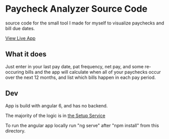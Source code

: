 # Paycheck Analyzer Source Code
source code for the small tool I made for myself to visualize paychecks and bill due dates.

[View Live App](https://paycheck-analyzer.herokuapp.com/)

## What it does
Just enter in your last pay date, pat frequency, net pay, and some re-occuring bills and the app will calculate when all of your paychecks occur over the next 12 months, and list which bills happen in each pay period.

## Dev
App is build with angular 6, and has no backend. 

The majority of the logic is in [the Setup Service](./src/app/modules/setup/services/setup.service.ts)

To run the angular app locally run "ng serve" after "npm install" from this directory.



